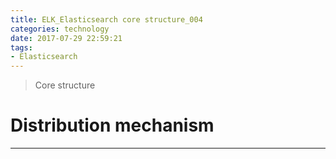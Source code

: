 ```yaml
---
title: ELK_Elasticsearch core structure_004
categories: technology
date: 2017-07-29 22:59:21
tags:
- Elasticsearch
---
```

> Core structure

<!--more-->

# Distribution mechanism
------

